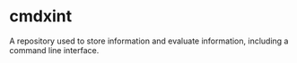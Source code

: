 # cmdxint
A repository used to store information and evaluate information, including a command line interface.
